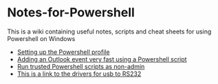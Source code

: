 # Notes-for-Powershell
This is a wiki containing useful notes, scripts and cheat sheets for using Powershell on Windows 

* [Setting up the Powershell profile](https://github.com/tvs-dk/Notes-for-Powershell/wiki/Setting-up-the-Powershell-profile)
* [Adding an Outlook event very fast using a Powershell script](https://github.com/tvs-dk/quick-add-outlook)
* [Run trusted Powershell scripts as non-admin](https://github.com/tvs-dk/Notes-for-Powershell/wiki/Run-trusted-Powershell-scripts-as-non-admin)
* [This is a link to the drivers for usb to RS232](https://www.wch.cn/download/CH341SER_EXE.html)
